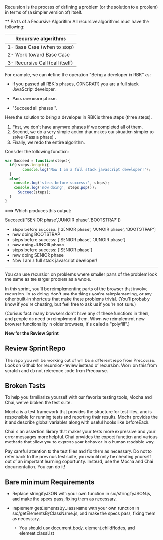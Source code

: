 Recursion is the process of defining a problem (or the solution to a problem) in terms of (a simpler version of) itself.

** Parts of a Recursive Algorithm
All recursive algorithms must have the following:

**Recursive** algorithms       |
-------------------------------|
1- Base Case (when to stop)   |
2- Work toward Base Case       |
3- Recursive Call (call itself)|

For example, we can define the operation "Being a developer in RBK" as:

- If you passed all RBK's phases, CONGRATS you are a full stack JavaScript developer.

- Pass one more phase.

- "Succeed all phases ".

Here the solution to being a developer in RBK is three steps (three steps).
1. First, we don't have anymore phases if we completed all of them.
2. Second, we do a very simple action that makes our situation simpler to solve (Pass a phase) .
3. Finally, we redo the entire algorithm.

Consider the following function:

```js
var Succeed = function(steps){
  if(!steps.length){
        console.log('Now I am a full stack javascript developer!');
  }
  else{
    console.log('steps before success:', steps);
    console.log('now doing', steps.pop());
      Succeed(steps);
  }
}
```
===> Which produces this output:

Succeed(['SENIOR phase','JUNOIR phase','BOOTSTRAP'])
-  steps before success: ['SENIOR phase', 'JUNOIR phase', 'BOOTSTRAP']
-  now doing BOOTSTRAP
-  steps before success: ['SENIOR phase', 'JUNOIR phase']
-  now doing JUNOIR phase
-  steps before success: ['SENIOR phase']
-  now doing SENIOR phase
-  Now I am a full stack javascript developer!


- - - -

You can use recursion on problems where smaller parts of the problem look the same as the larger problem as a whole.

In this sprint, you'll be reimplementing parts of the browser that involve recursion. In so doing, don't use the things 
you're reimplementing, or any other built-in shortcuts that make these problems trivial. (You'll probably know if you're cheating,
 but feel free to ask us if you're not sure.)

(Curious fact: many browsers don't have any of these functions in them, and people do need to reimplement them.
 When we reimplement new browser functionality in older browsers, it's called a "polyfill".)




**New for the Review Sprint**

## Review Sprint Repo
The repo you will be working out of will be a different repo from Precourse. Look on Github for recursion-review instead of recursion. Work on this from scratch and do not reference code from Precourse.

## Broken Tests
To help you familiarize yourself with our favorite testing tools, Mocha and Chai, we've broken the test suite.

Mocha  is a test framework that provides the structure for test files, and is responsible for running tests and reporting their results. Mocha provides the it and describe global variables along with useful hooks like beforeEach.

Chai  is an assertion library that makes your tests more expressive and your error messages more helpful. Chai provides the expect function and various methods  that allow you to express your behavior in a human readable way.

Pay careful attention to the test files and fix them as necessary. Do not to refer back to the previous test suite, you would only be cheating yourself out of an important learning opportunity. Instead, use the Mocha and Chai documentation. You can do it!




## Bare minimum Requirements

- Replace stringifyJSON with your own function in src/stringifyJSON.js, and make the specs pass, fixing them as necessary.

- Implement getElementsByClassName with your own function in src/getElementsByClassName.js, and make the specs pass, fixing them as necessary.
    * You should use document.body, element.childNodes, and element.classList


